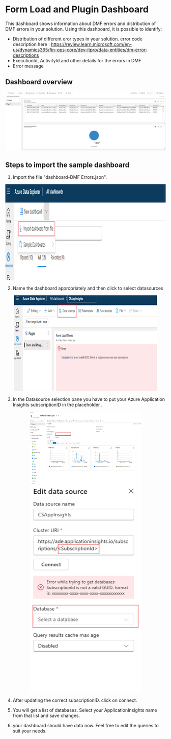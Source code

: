 # Form Load and Plugin Dashboard

This dashboard shows information about DMF errors and distribution of DMF errors in your solution. Using this dashboard, it is possible to identify:

- Distribution of different eror types in your solution. error code description here : <https://review.learn.microsoft.com/en-us/dynamics365/fin-ops-core/dev-itpro/data-entities/dm-error-descriptions>
- ExecutionId, ActivityId and other details for the errors in DMF
- Error message

## Dashboard overview

<div align=center><img src="./img/Dashboard.png"></div>

## Steps to import the sample dashboard

  1. Import the file "dashboard-DMF Errors.json".
  
  <div align=center><img src="./img/ImportDashboard.png" width="600" height="300"></div>

  2. Name the dashboard appropriately and then click to select datasources
  
  <div align=center><img src="./img/Datasources.png" width="450" height="300"></div>
  
  3. In the Datasource selection pane you have to put your Azure Application Insights subscriptionID in the placeholder .
  
  <div align=center><img src="./img/SubscriptionId.png" width="350" height="225"></div>
  <div align=center><img src="./img/SubscriptionIdAndDatasource.png" width="350" height="650"></div>

  4. After updating the correct subscriptionID. click on connect.

  5. You will get a list of databases. Select your ApplicationInsights name from that list and save changes.

  6. your dashboard should have data now. Feel free to edit the queries to suit your needs.

